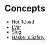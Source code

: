 # Concepts

* [Hot Reload](concepts/hot-reload.md)
* [LVar](concepts/lvar.md)
* [Slug](concepts/slug.md)
* [Haskell's Safety](concepts/haskell-safety.md)